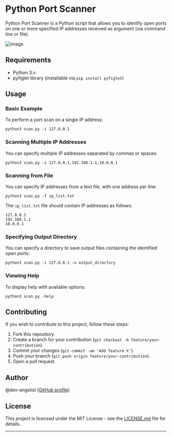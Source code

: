 # Python Port Scanner

Python Port Scanner is a Python script that allows you to identify open ports on one or more specified IP addresses received as argument (via command line or file).

![image](https://github.com/dev-angelist/Python-Port-Scanner/assets/105108242/2c87571b-7818-448d-90d0-50ebd6a58962)

## Requirements

- Python 3.x
- pyfiglet library (installable via `pip install pyfiglet`)

## Usage

### Basic Example

To perform a port scan on a single IP address:

```
python3 scan.py -i 127.0.0.1
```

### Scanning Multiple IP Addresses

You can specify multiple IP addresses separated by commas or spaces:

```
python3 scan.py -i 127.0.0.1,192.168.1.1,10.0.0.1
```

### Scanning from File

You can specify IP addresses from a text file, with one address per line:

```
python3 scan.py -f ip_list.txt
```

The `ip_list.txt` file should contain IP addresses as follows:

```
127.0.0.1
192.168.1.1
10.0.0.1
```

### Specifying Output Directory

You can specify a directory to save output files containing the identified open ports:

```
python3 scan.py -i 127.0.0.1 -o output_directory
```

### Viewing Help

To display help with available options:

```
python3 scan.py -help
```

## Contributing

If you wish to contribute to this project, follow these steps:

1. Fork this repository.
2. Create a branch for your contribution (`git checkout -b feature/your-contribution`).
3. Commit your changes (`git commit -am 'Add feature X'`).
4. Push your branch (`git push origin feature/your-contribution`).
5. Open a pull request.

## Author

@dev-angelist ([GitHub profile](https://github.com/dev-angelist)) 

## License

This project is licensed under the MIT License - see the [LICENSE.md](LICENSE.md) file for details.

--- 
